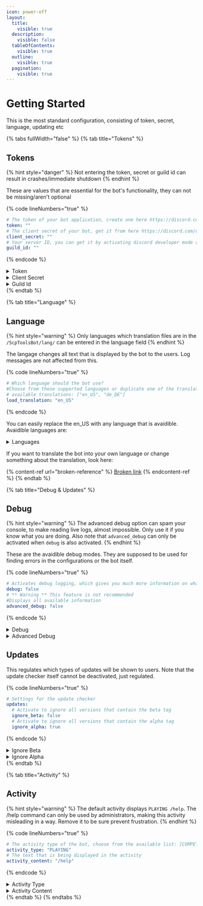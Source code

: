 ```yaml
---
icon: power-off
layout:
  title:
    visible: true
  description:
    visible: false
  tableOfContents:
    visible: true
  outline:
    visible: true
  pagination:
    visible: true
---
```


# Getting Started

This is the most standard configuration, consisting of token, secret, language, updating etc

{% tabs fullWidth="false" %}
{% tab title="Tokens" %}
## Tokens

{% hint style="danger" %}
Not entering the token, secret or guild id can result in crashes/immediate shutdown
{% endhint %}

These are values that are essential for the bot's functionality, they can not be missing/aren't optional

{% code lineNumbers="true" %}
```yaml
# The token of your bot application, create one here https://discord.com/developers/
token: ""
# The client secret of your bot, get it from here https://discord.com/developers/ under OAuth section
client_secret: ""
# Your server ID, you can get it by activating discord developer mode and right-clicking your server
guild_id: ""
```
{% endcode %}

<details>

<summary>Token</summary>

The discord bot token can be found on the [discord developer portal](https://discord.com/developers/applications) after creating a new application. For a detailed guide on the creation of a discord app, [look here](https://discord.com/developers/docs/quick-start/getting-started). Search for it in the bot section.

</details>

<details>

<summary>Client Secret</summary>

The client secret can be found on the [discord developer portal](https://discord.com/developers/applications) after creating a new application. For a detailed guide on the creation of a discord app, [look here](https://discord.com/developers/docs/quick-start/getting-started). Search for it in the OAuth section.

</details>

<details>

<summary>Guild Id</summary>

The guild id is the Id of your discord server. You can copy it after activating discords developer mode:

1. Head to the Settings
2. Go to the Advanced section
3. Activate "Developer Mode"
4. `Right-Click` your Server and click on `copy guild id`

</details>
{% endtab %}

{% tab title="Language" %}
## Language

{% hint style="warning" %}
Only languages which translation files are in the `/ScpToolsBot/lang/` can be entered in the language field
{% endhint %}

The langage changes all text that is displayed by the bot to the users. Log messages are not affected from this.

{% code lineNumbers="true" %}
```yaml
# Which language should the bot use?
#Choose from these supported languages or duplicate one of the translation files and change it yourself
# available translations: ["en_US", "de_DE"]
load_translation: "en_US"
```
{% endcode %}

You can easily replace the en\_US with any language that is avaidible. Avaidible languages are:

<details>

<summary>Languages</summary>

`en_US` - (US) English version of the bot

`de_DE` - (DE) German version of the bot

</details>

If you want to translate the bot into your own language or change something about the translation, look here:

{% content-ref url="broken-reference" %}
[Broken link](broken-reference)
{% endcontent-ref %}
{% endtab %}

{% tab title="Debug & Updates" %}
## Debug

{% hint style="warning" %}
The advanced debug option can spam your console, to make reading live logs, almost impossible. Only use it if you know what you are doing. Also note that `advanced_debug` can only be activated when `debug` is also activated.
{% endhint %}

These are the avaidible debug modes. They are supposed to be used for finding errors in the configurations or the bot itself.

{% code lineNumbers="true" %}
```yaml
# Activates debug logging, which gives you much more information on what the bot is doing.
debug: false
# ** Warning ** This feature is not recommended
#Displays all available information
advanced_debug: false
```
{% endcode %}

<details>

<summary>Debug</summary>

This shown so called `DEBUG` logs. They contain some additional information about the bot's processes and running tasks.

</details>

<details>

<summary>Advanced Debug</summary>

This shows so called `TRACER` logs. They contain all information about the bot's processes and running tasks.

</details>

## Updates

This regulates which types of updates will be shown to users. Note that the update checker itself cannot be deactivated, just regulated.

{% code lineNumbers="true" %}
```yaml
# Settings for the update checker
updates:
  # Activate to ignore all versions that contain the beta tag
  ignore_beta: false
  # Activate to ignore all versions that contain the alpha tag
  ignore_alpha: true
```
{% endcode %}

<details>

<summary>Ignore Beta</summary>

All updates that have `beta` in their tag will be ignored by the update checker and not be shown in the console

</details>

<details>

<summary>Ignore Alpha</summary>

All updates that have `alpha` in their tag will be ignored by the update checker and not be shown in the console

</details>
{% endtab %}

{% tab title="Activity" %}
## Activity

{% hint style="warning" %}
The default activity displays `PLAYING /help`. The /help command can only be used by administrators, making this activity misleading in a way. Remove it to be sure prevent frustration.
{% endhint %}

{% code lineNumbers="true" %}
```yaml
# The activity type of the bot, choose from the available list: [COMPETING, CUSTOM_STATUS, LISTENING, PLAYING, WATCHING]
activity_type: "PLAYING"
# The text that is being displayed in the activity
activity_content: "/help"
```
{% endcode %}

<details>

<summary>Activity Type</summary>

The activity type, is the type of display that will be used, e.g. `PLAYING`. Avaidible activity types are:

`COMPETING`; `CUSTOM_STATUS`, `LISTENING`, `PLAYING` and `WATCHING`

</details>

<details>

<summary>Activity Content</summary>

{% hint style="danger" %}
Leaving this field empty, will result in a crash
{% endhint %}

The activity content is the text that will be displayed next to the activity type.

</details>
{% endtab %}
{% endtabs %}
